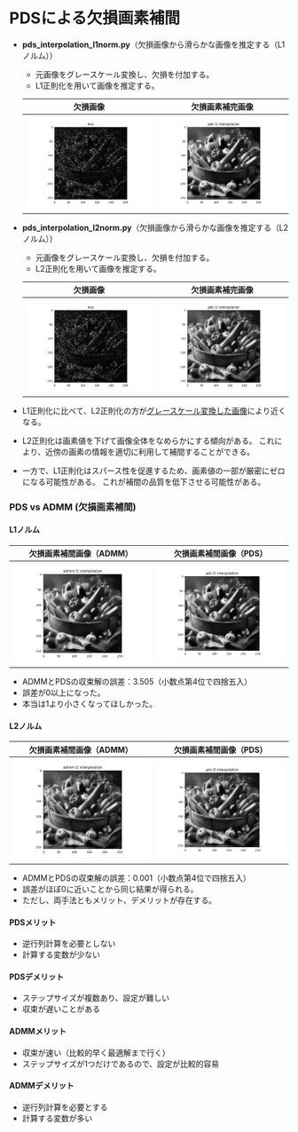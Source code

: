 # PDSによる欠損画素補間
- **pds_interpolation_l1norm.py**（欠損画像から滑らかな画像を推定する（L1ノルム））
   - 元画像をグレースケール変換し、欠損を付加する。
   - L1正則化を用いて画像を推定する。

  |                      欠損画像                      |                             欠損画素補完画像                                                           |
  | :------------------------------------------------: | :----------------------------------------------------------------------------------------------------: |
  | ![yasai256gray_loss](Images/yasai256gray_loss.png) | ![yasai256gray_pds_l1_interpolation_0.05_0.07](Images/yasai256gray_pds_l1_interpolation_0.05_0.07.png) |
 
- **pds_interpolation_l2norm.py**（欠損画像から滑らかな画像を推定する（L2ノルム））
   - 元画像をグレースケール変換し、欠損を付加する。
   - L2正則化を用いて画像を推定する。

  |                     欠損画像                       |                                  欠損画素補完画像                                                    |
  | :------------------------------------------------: | :--------------------------------------------------------------------------------------------------: |
  | ![yasai256gray_loss](Images/yasai256gray_loss.png) | ![yasai256gray_pds_l2_interpolation_0.25_0.1](Images/yasai256gray_pds_l2_interpolation_0.25_0.1.png) |

- L1正則化に比べて、L2正則化の方が[グレースケール変換した画像](Images/yasai256gray.png)により近くなる。
- L2正則化は画素値を下げて画像全体をなめらかにする傾向がある。
  これにより、近傍の画素の情報を適切に利用して補間することができる。
- 一方で、L1正則化はスパース性を促進するため、画素値の一部が厳密にゼロになる可能性がある。
  これが補間の品質を低下させる可能性がある。

### PDS vs ADMM (欠損画素補間)
#### L1ノルム

  |                      欠損画素補間画像（ADMM）                                                           |                             欠損画素補間画像（PDS）                                                   |
  | :-----------------------------------------------------------------------------------------------------: | :---------------------------------------------------------------------------------------------------: |
  | ![yasai256gray_admm_l1_interpolation_0.05_0.07](Images/yasai256gray_admm_l1_interpolation_0.05_0.07.png)| ![yasai256gray_pds_l1_interpolation_0.05_0.07](Images/yasai256gray_pds_l1_interpolation_0.05_0.07.png)|

  - ADMMとPDSの収束解の誤差：3.505（小数点第4位で四捨五入）
  - 誤差が0以上になった。
  - 本当は1より小さくなってほしかった。

#### L2ノルム

  |                      欠損画素補間画像（ADMM）                                                         |                             欠損画素補間画像（PDS）                                                 |
  | :---------------------------------------------------------------------------------------------------: | :-------------------------------------------------------------------------------------------------: |
  | ![yasai256gray_admm_l2_interpolation_0.25_0.1](Images/yasai256gray_admm_l2_interpolation_0.25_0.1.png)| ![yasai256gray_pds_l2_interpolation_0.25_0.1](Images/yasai256gray_pds_l2_interpolation_0.25_0.1.png)|

  - ADMMとPDSの収束解の誤差：0.001（小数点第4位で四捨五入）
  - 誤差がほぼ0に近いことから同じ結果が得られる。
  - ただし、両手法ともメリット、デメリットが存在する。

#### PDSメリット
- 逆行列計算を必要としない
- 計算する変数が少ない

#### PDSデメリット
- ステップサイズが複数あり、設定が難しい
- 収束が遅いことがある

#### ADMMメリット
- 収束が速い（比較的早く最適解まで行く）
- ステップサイズが1つだけであるので、設定が比較的容易

#### ADMMデメリット
- 逆行列計算を必要とする
- 計算する変数が多い
